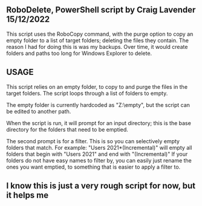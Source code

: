 ## RoboDelete, PowerShell script by Craig Lavender 15/12/2022 ##

This script uses the RoboCopy command, with the purge option to copy an empty folder to a list of target folders; 
deleting the files they contain.
The reason I had for doing this is was my backups. Over time, it would create folders and paths
too long for Windows Explorer to delete.

## USAGE ##
This script relies on an empty folder, to copy to and purge the files in the target folders.
The script loops through a list of folders to empty. 

The empty folder is currently hardcoded as "Z:\empty", but the script can be edited to another path.

When the script is run, it will prompt for an input directory; this is the base directory 
for the folders that need to be emptied.

The second prompt is for a filter. This is so you can selectively empty folders that match.
For example: "Users 2021*(Incremental)" will empty all folders that begin with "Users 2021"
  and end with "(Incremental)"
If your folders do not have easy names to filter by, you can easily just rename the ones
  you want emptied, to something that is easier to apply a filter to.

  ## I know this is just a very rough script for now, but it helps me ##
